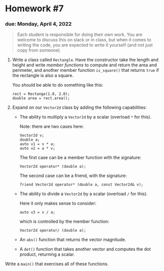 # Homework #7

### due: Monday, April 4, 2022

> Each student is responsible for doing their own work.  You are welcome to
> discuss this on slack or in class, but when it comes to writing the code,
> you are expected to write it yourself (and not just copy from someone).

1. Write a class called `Rectangle`.  Have the constructor take the
   length and height and write *member functions* to compute and
   return the area and perimeter, and another member function
   `is_square()` that returns `true` if the rectangle is also a
   square.

   You should be able to do something like this:

   ```
   rect = Rectange(1.0, 2.0);
   double area = rect.area();
   ```

2. Expand on our `Vector2d` class by adding the following capabilities:

   * The ability to multiply a `Vector2d` by a scalar (overload `*` for this).

     Note: there are two cases here:

     ```
     Vector2d v;
     double a;
     auto v1 = v * a;
     auto v2 = a * v;
     ```

     The first case can be a member function with the signature:

     ```
     Vector2d operator* (double a);
     ```

     The second case can be a friend, with the signature:

     ```
     friend Vector2d operator* (double a, const Vector2d& v);
     ```

   * The ability to divide a `Vector2d` by a scalar (overload `/` for this).

     Here it only makes sense to consider:

     ```
     auto v3 = v / a;
     ```

     which is controlled by the member function:

     ```
     Vector2d operator/ (double a);
     ```

   * An `abs()` function that returns the vector magnitude.

   * A `dot()` function that takes another vector and computes the dot
     product, returning a scalar.

  Write a `main()` that exercises all of these functions.
  
